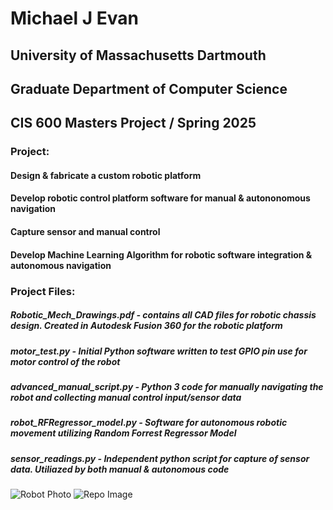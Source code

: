 # Michael J Evan
## University of Massachusetts Dartmouth
## Graduate Department of Computer Science
## CIS 600 Masters Project / Spring 2025

### Project:
#### Design & fabricate a custom robotic platform
#### Develop robotic control platform software for manual & autononomous navigation 
#### Capture sensor and manual control 
#### Develop Machine Learning Algorithm for robotic software integration & autonomous navigation

### Project Files:
##### Robotic_Mech_Drawings.pdf - contains all CAD files for robotic chassis design. Created in Autodesk Fusion 360 for the robotic platform
##### motor_test.py - Initial Python software written to test GPIO pin use for motor control of the robot
##### advanced_manual_script.py - Python 3 code for manually navigating the robot and collecting manual control input/sensor data
##### robot_RFRegressor_model.py - Software for autonomous robotic movement utilizing Random Forrest Regressor Model
##### sensor_readings.py - Independent python script for capture of sensor data. Utiliazed by both manual & autonomous code

![Robot Photo](image/Robot_Photo.png)
![Repo Image](image/Robot_Photo.png)

